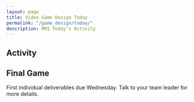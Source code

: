 ```yaml
---
layout: page
title: Video Game Design Today
permalink: "/game_design/today/"
description: MM1 Today's Activity
---
```


<h2>Activity <span id="date"></span></h2>
<script src="/public/js/today.js"></script>

## Final Game
First individual deliverables due Wednesday. Talk to your team leader for more details.

<!--## Megaman-like Assets

Use Illustrator to create these sprites for a megaman-like game we will work on next week:

* A main character
* Platforms to move and jump on
* At least 2 types of enemies
* A projectile
* Health and energy pickups
* A background

Export the images as <code>png</code> files into a new <code>2d</code> project named <strong>megaman</strong>.

If you have time, start to build a platforming level with your new sprites.
-->

<!-- ## Falling Object Game

Create a **falling object game**. You character will move along the ground on bottom of the screen from side to side, trying to catch objects falling from the sky.

The character only moves left and right, using the keyboard.

The falling objects should all be created before the game starts, placed above the camera's view, and set to `inactive`.

Use several `Invoke` statements in the `GameManager` `Start` function to activate the falling objects at different times. Like this:

##### Inside GameManager
```csharp
// create a place to hold a falling object

[SerializedField]
FallingObjectController fallingObject1;

// create more Serialized Fields for more Falling Objects

void Start() {
  // activate your falling objects at different times
  // use different numbers if you like

  Invoke("activateFallingObject1", 2.5f);
  Invoke("activateFallingObject2", 3.7f);
  Invoke("activateFallingObject3", 4.3f);

  // etc...
}

// turn on the falling object after the given time

public void activateFallingObject1() {
  fallingObject1.gameObject.SetActive(true);
}

// create more functions for the other falling objects
```

<hr>

#### More Details

* The objects will fall naturally if you do not disable the built in gravity.
* There will be two types of falling objects:
  * A `good` one (supposed to be caught)
  * A `bad` one (supposed to be avoided)
* Keep track of the player's score by counting how many falling `good` objects he/she catches.
* Change the sprite of the player for a short time when he/she catches a falling object.
* The level ends if a player accidentally catches a `bad` object. Change the sprite for the player to something appropriate for losing, and display a losing message. Automatically restart the level 6 seconds later.
* Falling objects should be removed from the game when they hit the ground or the player.
* There should be at least 10 falling objects in the final game. You should test the game with a lot fewer, until those work - then add more.
* Add sound effects for important actions
* Add a menu -->


<!--Work on your final game project.-->


<!--

Walk Cycle

### Next

If you finish the walk cycle, create a new animation for one of these situations:

<div class="section" markdown="1">
* Running
* Jumping
* Sneaking
* Idle (what the character does when no buttons are pressed)
* Falling
</div>

It may help to search for drawings online of the poses for your chosen animation.

</div>

<!-- <p class="label">Web Design</p>
<div class="section" markdown="1">
  Complete [Codecademy's HTML & CSS lessons](https://www.codecademy.com/learn/web), or choose another lesson if you have completed that one.
</div>

<p class="label">Illustrator</p>
<div class="section" markdown="1">
  Find an interesting, new, or important [processing tutorial](https://processing.org/tutorials/) to investigate. Create a sketch that uses the ideas in the tutorial creatively.
</div>

<p class="label">Photoshop</p>
<div class="section" markdown="1">
  Find an interesting and new Photoshop effect or technique tutorial using Google. Create an image that uses the ideas in the tutorial creatively.
</div>

<p class="label">Video Editing and Special Effects</p>
<div class="section" markdown="1">
  Create a video review of your current phone. Include its relevant features, positives and negatives, and a recommendation on whether or not other consumers should buy it.
</div>

<p class="label">3D Modeling</p>
<div class="section" markdown="1">
  Create a 3D model of a specific model of car that you like. Add as much detail as possible.
</div> -->